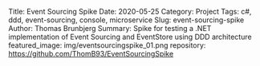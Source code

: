 Title: Event Sourcing Spike
Date: 2020-05-25
Category: Project
Tags: c#, ddd, event-sourcing, console, microservice
Slug: event-sourcing-spike
Author: Thomas Brunbjerg
Summary: Spike for testing a .NET implementation of Event Sourcing and EventStore using DDD architecture
featured_image: img/eventsourcingspike_01.png
repository: https://github.com/ThomB93/EventSourcingSpike